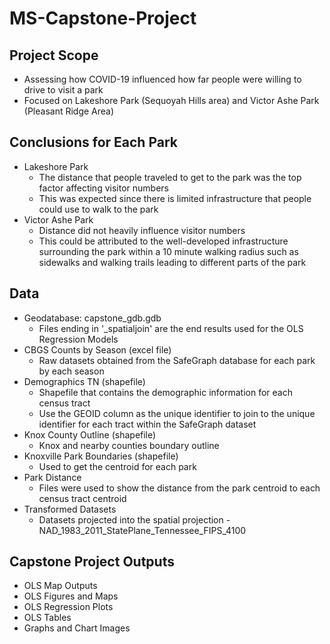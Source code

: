# MS-Capstone-Project

## Project Scope
- Assessing how COVID-19 influenced how far people were willing to drive to visit a park
- Focused on Lakeshore Park (Sequoyah Hills area) and Victor Ashe Park (Pleasant Ridge Area)

## Conclusions for Each Park
- Lakeshore Park
     - The distance that people traveled to get to the park was the top factor affecting visitor numbers
     - This was expected since there is limited infrastructure that people could use to walk to the park
- Victor Ashe Park
     -  Distance did not heavily influence visitor numbers
     -  This could be attributed to the well-developed infrastructure surrounding the park within a 10 minute walking radius such as sidewalks and walking trails leading to different parts of the park

## Data
- Geodatabase: capstone_gdb.gdb
     - Files ending in '_spatialjoin' are the end results used for the OLS Regression Models
- CBGS Counts by Season (excel file)
     - Raw datasets obtained from the SafeGraph database for each park by each season
- Demographics TN (shapefile)
     - Shapefile that contains the demographic information for each census tract
     - Use the GEOID column as the unique identifier to join to the unique identifier for each tract within the SafeGraph dataset
- Knox County Outline (shapefile)  
     - Knox and nearby counties boundary outline
- Knoxville Park Boundaries (shapefile)
    - Used to get the centroid for each park
- Park Distance
    - Files were used to show the distance from the park centroid to each census tract centroid
- Transformed Datasets
    - Datasets projected into the spatial projection - NAD_1983_2011_StatePlane_Tennessee_FIPS_4100

## Capstone Project Outputs
- OLS Map Outputs 
- OLS Figures and Maps
- OLS Regression Plots 
- OLS Tables
- Graphs and Chart Images
